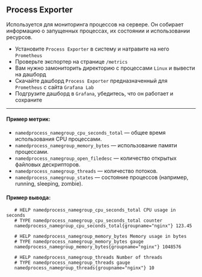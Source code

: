 ## Process Exporter

Используется для мониторинга процессов на сервере. Он собирает информацию о запущенных процессах, их состоянии и использовании ресурсов.

 - Установите `Process Exporter` в систему и натравите на него `Prometheus`
 - Проверьте экспортер на странице `/metrics`
 - Вам нужно замониторить директорию с процессами `Linux` и вывести на дашборд
 - Скачайте дашборд `Process Exporter` предназначенный для `Prometheus` с сайта `Grafana Lab`
 - Подгрузите дашборд в `Grafana`, убедитесь, что он работает и сохраните
---
#### Пример метрик:

  - `namedprocess_namegroup_cpu_seconds_total` — общее время использования CPU процессами.
  - `namedprocess_namegroup_memory_bytes` — использование памяти процессами.
  - `namedprocess_namegroup_open_filedesc` — количество открытых файловых дескрипторов.
  - `namedprocess_namegroup_threads` — количество потоков.
  - `namedprocess_namegroup_states` — состояние процессов (например, running, sleeping, zombie).

#### Пример вывода:

       # HELP namedprocess_namegroup_cpu_seconds_total CPU usage in seconds
       # TYPE namedprocess_namegroup_cpu_seconds_total counter
       namedprocess_namegroup_cpu_seconds_total{groupname="nginx"} 123.45
       
       # HELP namedprocess_namegroup_memory_bytes Memory usage in bytes
       # TYPE namedprocess_namegroup_memory_bytes gauge
       namedprocess_namegroup_memory_bytes{groupname="nginx"} 1048576
       
       # HELP namedprocess_namegroup_threads Number of threads
       # TYPE namedprocess_namegroup_threads gauge
       namedprocess_namegroup_threads{groupname="nginx"} 10
